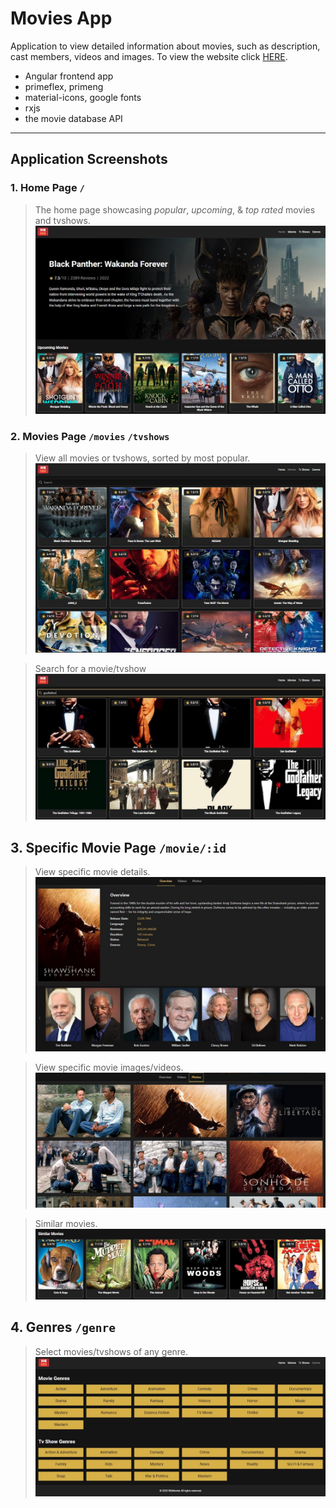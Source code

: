 # Movies App

Application to view detailed information about movies, such as description, cast members, videos and images. To view the website click [HERE](https://movies-ba84f.web.app/). 

- Angular frontend app
- primeflex, primeng
- material-icons, google fonts
- rxjs
- the movie database API 

---

## Application Screenshots

### 1. Home Page <code>/</code>


> The home page showcasing *popular*, *upcoming*, & *top rated* movies and tvshows. ![Alt text](img/home1.JPG?raw=true 'Home page')



### 2. Movies Page <code>/movies</code> <code>/tvshows</code>

> View all movies or tvshows, sorted by most popular. ![Alt text](img/movies.JPG?raw=true 'Movies page')

> Search for a movie/tvshow ![Alt text](img/movies2.JPG?raw=true 'Movies page search')



## 3. Specific Movie Page <code>/movie/:id</code>

> View specific movie details. ![Alt text](img/movie1.JPG?raw=true 'Movie page')

> View specific movie images/videos. ![Alt text](img/movie3.JPG?raw=true 'Movie page videos')
 
> Similar movies. ![Alt text](img/movie2.JPG?raw=true 'Movie page similar') 



## 4. Genres <code>/genre</code>

> Select movies/tvshows of any genre. ![Alt text](img/genres.JPG?raw=true 'Genres')

